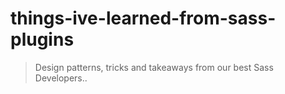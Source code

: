 # things-ive-learned-from-sass-plugins

> Design patterns, tricks and takeaways from our best Sass Developers..
